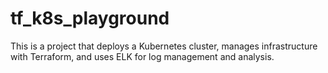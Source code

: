 # tf_k8s_playground
This is a project that deploys a Kubernetes cluster, manages infrastructure with Terraform, and uses ELK for log management and analysis.
